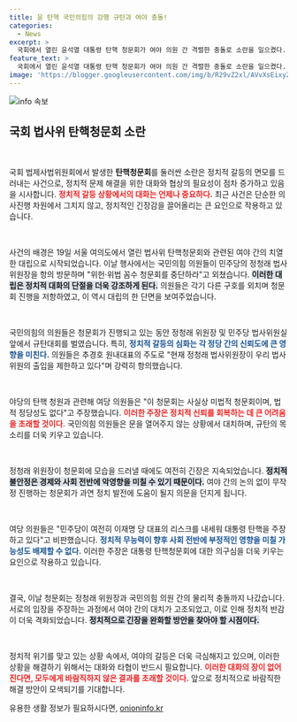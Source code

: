 ```yaml
---
title: 윤 탄핵 국민의힘의 강행 규탄과 여야 충돌!
categories:
  - News
excerpt: >
  국회에서 열린 윤석열 대통령 탄핵 청문회가 여야 의원 간 격렬한 충돌로 소란을 일으켰다. 국민의힘은 민주당의 위헌적 청문회에 항의하며 규탄대회를 열고, 야당 의원들의 출입을 막고 있는 법사위원장을 비판했다. 정치적 긴장이 최고조로 치닫고 있는 가운데, 이 여진은 앞으로도 계속될 전망이다. 클릭하세요!
feature_text: >
  국회에서 열린 윤석열 대통령 탄핵 청문회가 여야 의원 간 격렬한 충돌로 소란을 일으켰다. 국민의힘은 민주당의 위헌적 청문회에 항의하며 규탄대회를 열고, 야당 의원들의 출입을 막고 있는 법사위원장을 비판했다. 정치적 긴장이 최고조로 치닫고 있는 가운데, 이 여진은 앞으로도 계속될 전망이다. 클릭하세요!
image: 'https://blogger.googleusercontent.com/img/b/R29vZ2xl/AVvXsEixyZcFfHzMRdzZMjFBmAUKJYCLCGyLL1o632UiGVXcaFdKo_bkvkuCioo0uUKlGfBVcT3P84aROyZIXSBEx3Aw5nCQ3pTgDom1WDC4m8eifvWiAmWEEVb4x6G_l8C0QH225ldMjyaFvpxGEBGNO37VmDTDMHGhJPq73UglMfDca1-0aw/s1600/blogspot.png'
---
```


<p><img src="https://blogger.googleusercontent.com/img/b/R29vZ2xl/AVvXsEixyZcFfHzMRdzZMjFBmAUKJYCLCGyLL1o632UiGVXcaFdKo_bkvkuCioo0uUKlGfBVcT3P84aROyZIXSBEx3Aw5nCQ3pTgDom1WDC4m8eifvWiAmWEEVb4x6G_l8C0QH225ldMjyaFvpxGEBGNO37VmDTDMHGhJPq73UglMfDca1-0aw/s1600/blogspot.png" alt="info 속보" /></p>

<h2 data-ke-size="size26">국회 법사위 탄핵청문회 소란</h2>

<p data-ke-size="size16">&nbsp;</p>  

<p>국회 법제사법위원회에서 발생한 <b>탄핵청문회</b>를 둘러싼 소란은 정치적 갈등의 면모를 드러내는 사건으로, 정치적 문제 해결을 위한 대화와 협상의 필요성이 점차 증가하고 있음을 시사합니다. <b><span style="color: #ee2323;">정치적 갈등 상황에서의 대화는 언제나 중요하다.</span></b> 최근 사건은 단순한 의사진행 차원에서 그치지 않고, 정치적인 긴장감을 끌어올리는 큰 요인으로 작용하고 있습니다. </p>

<p data-ke-size="size16">&nbsp;</p>   

<p>사건의 배경은 19일 서울 여의도에서 열린 법사위 탄핵청문회와 관련된 여야 간의 치열한 대립으로 시작되었습니다. 이날 행사에서는 국민의힘 의원들이 민주당의 정청래 법사위원장을 항의 방문하며 "위헌·위법 꼼수 청문회를 중단하라"고 외쳤습니다. <b><span style="background-color: #21538527;">이러한 대립은 정치적 대화의 단절을 더욱 강조하게 된다.</span></b> 의원들은 각기 다른 구호를 외치며 청문회 진행을 저항하였고, 이 역시 대립의 한 단면을 보여주었습니다.</p>

<p data-ke-size="size16">&nbsp;</p>    

<p>국민의힘의 의원들은 청문회가 진행되고 있는 동안 정청래 위원장 및 민주당 법사위원실 앞에서 규탄대회를 벌였습니다. 특히, <b><span style="color: #1a5490;">정치적 갈등의 심화는 각 정당 간의 신뢰도에 큰 영향을 미친다.</span></b> 의원들은 추경호 원내대표의 주도로 "현재 정청래 법사위원장이 우리 법사위원의 출입을 제한하고 있다"며 강력히 항의했습니다. </p>

<p data-ke-size="size16">&nbsp;</p>    

<p>야당의 탄핵 청원과 관련해 여당 의원들은 "이 청문회는 사실상 미법적 청문회이며, 법적 정당성도 없다"고 주장했습니다. <b><span style="color: #ee2323;">이러한 주장은 정치적 신뢰를 회복하는 데 큰 어려움을 초래할 것이다.</span></b> 국민의힘 의원들은 문을 열어주지 않는 상황에서 대치하며, 규탄의 목소리를 더욱 키우고 있습니다.</p>

<p data-ke-size="size16">&nbsp;</p>    

<p>정청래 위원장이 청문회에 모습을 드러낼 때에도 여전히 긴장은 지속되었습니다. <b><span style="background-color: #21538527;">정치적 불안정은 경제와 사회 전반에 악영향을 미칠 수 있기 때문이다.</span></b> 여야 간의 논의 없이 무작정 진행하는 청문회가 과연 정치 발전에 도움이 될지 의문을 던지게 됩니다.</p>

<p data-ke-size="size16">&nbsp;</p>    

<p>여당 의원들은 "민주당이 여전히 이재명 당 대표의 리스크를 내세워 대통령 탄핵을 주장하고 있다"고 비판했습니다. <b><span style="color: #1a5490;">정치적 무능력이 향후 사회 전반에 부정적인 영향을 미칠 가능성도 배제할 수 없다.</span></b> 이러한 주장은 대통령 탄핵청문회에 대한 의구심을 더욱 키우는 요인으로 작용하고 있습니다.</p>

<p data-ke-size="size16">&nbsp;</p>    

<p>결국, 이날 청문회는 정청래 위원장과 국민의힘 의원 간의 물리적 충돌까지 나갔습니다. 서로의 입장을 주장하는 과정에서 여야 간의 대치가 고조되었고, 이로 인해 정치적 반감이 더욱 격화되었습니다. <b><span style="background-color: #21538527;">정치적으로 긴장을 완화할 방안을 찾아야 할 시점이다.</span></b></p>

<p data-ke-size="size16">&nbsp;</p>    

<p>정치적 위기를 맞고 있는 상황 속에서, 여야의 갈등은 더욱 극심해지고 있으며, 이러한 상황을 해결하기 위해서는 대화와 타협이 반드시 필요합니다. <b><span style="color: #ee2323;">이러한 대화의 장이 없어진다면, 모두에게 바람직하지 않은 결과를 초래할 것이다.</span></b> 앞으로 정치적으로 바람직한 해결 방안이 모색되기를 기대합니다. </p>
유용한 생활 정보가 필요하시다면, <a href="https://onioninfo.kr" rel="dofollow">onioninfo.kr</a>



